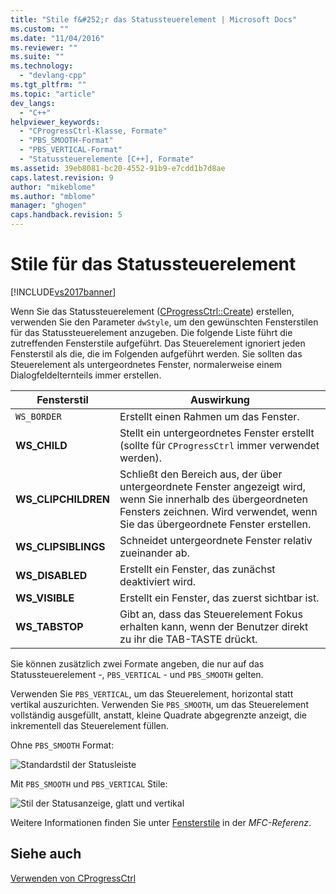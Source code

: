 ```yaml
---
title: "Stile f&#252;r das Statussteuerelement | Microsoft Docs"
ms.custom: ""
ms.date: "11/04/2016"
ms.reviewer: ""
ms.suite: ""
ms.technology: 
  - "devlang-cpp"
ms.tgt_pltfrm: ""
ms.topic: "article"
dev_langs: 
  - "C++"
helpviewer_keywords: 
  - "CProgressCtrl-Klasse, Formate"
  - "PBS_SMOOTH-Format"
  - "PBS_VERTICAL-Format"
  - "Statussteuerelemente [C++], Formate"
ms.assetid: 39eb8081-bc20-4552-91b9-e7cdd1b7d8ae
caps.latest.revision: 9
author: "mikeblome"
ms.author: "mblome"
manager: "ghogen"
caps.handback.revision: 5
---
```

# Stile f&#252;r das Statussteuerelement
[!INCLUDE[vs2017banner](../assembler/inline/includes/vs2017banner.md)]

Wenn Sie das Statussteuerelement \([CProgressCtrl::Create](../Topic/CProgressCtrl::Create.md)\) erstellen, verwenden Sie den Parameter `dwStyle`, um den gewünschten Fensterstilen für das Statussteuerelement anzugeben.  Die folgende Liste führt die zutreffenden Fensterstile aufgeführt.  Das Steuerelement ignoriert jeden Fensterstil als die, die im Folgenden aufgeführt werden.  Sie sollten das Steuerelement als untergeordnetes Fenster, normalerweise einem Dialogfeldelternteils immer erstellen.  
  
|Fensterstil|Auswirkung|  
|-----------------|----------------|  
|`WS_BORDER`|Erstellt einen Rahmen um das Fenster.|  
|**WS\_CHILD**|Stellt ein untergeordnetes Fenster erstellt \(sollte für `CProgressCtrl` immer verwendet werden\).|  
|**WS\_CLIPCHILDREN**|Schließt den Bereich aus, der über untergeordnete Fenster angezeigt wird, wenn Sie innerhalb des übergeordneten Fensters zeichnen.  Wird verwendet, wenn Sie das übergeordnete Fenster erstellen.|  
|**WS\_CLIPSIBLINGS**|Schneidet untergeordnete Fenster relativ zueinander ab.|  
|**WS\_DISABLED**|Erstellt ein Fenster, das zunächst deaktiviert wird.|  
|**WS\_VISIBLE**|Erstellt ein Fenster, das zuerst sichtbar ist.|  
|**WS\_TABSTOP**|Gibt an, dass das Steuerelement Fokus erhalten kann, wenn der Benutzer direkt zu ihr die TAB\-TASTE drückt.|  
  
 Sie können zusätzlich zwei Formate angeben, die nur auf das Statussteuerelement \-, `PBS_VERTICAL` \- und `PBS_SMOOTH` gelten.  
  
 Verwenden Sie `PBS_VERTICAL`, um das Steuerelement, horizontal statt vertikal auszurichten.  Verwenden Sie `PBS_SMOOTH`, um das Steuerelement vollständig ausgefüllt, anstatt, kleine Quadrate abgegrenzte anzeigt, die inkrementell das Steuerelement füllen.  
  
 Ohne `PBS_SMOOTH` Format:  
  
 ![Standardstil der Statusleiste](../mfc/media/vc4ruw1.png "vc4RUW1")  
  
 Mit `PBS_SMOOTH` und `PBS_VERTICAL` Stile:  
  
 ![Stil der Statusanzeige, glatt und vertikal](../mfc/media/vc4ruw2.png "vc4RUW2")  
  
 Weitere Informationen finden Sie unter [Fensterstile](../mfc/reference/frame-window-styles-mfc.md) in der *MFC\-Referenz*.  
  
## Siehe auch  
 [Verwenden von CProgressCtrl](../mfc/using-cprogressctrl.md)